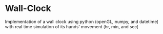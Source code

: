 # Wall-Clock
Implementation of a wall clock using python (openGL, numpy, and datetime) with real time simulation of its hands' movement (hr, min, and sec)

